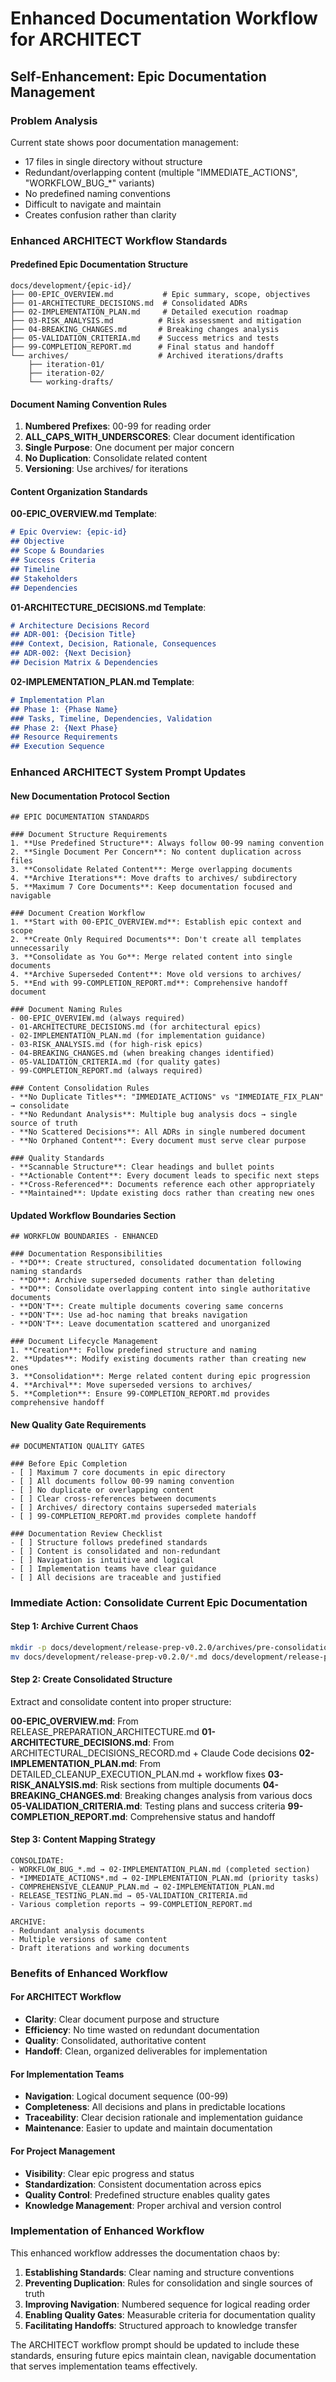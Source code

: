 # Enhanced Documentation Workflow for ARCHITECT
## Self-Enhancement: Epic Documentation Management

### Problem Analysis
Current state shows poor documentation management:
- 17 files in single directory without structure
- Redundant/overlapping content (multiple "IMMEDIATE_ACTIONS", "WORKFLOW_BUG_*" variants)
- No predefined naming conventions
- Difficult to navigate and maintain
- Creates confusion rather than clarity

### Enhanced ARCHITECT Workflow Standards

#### Predefined Epic Documentation Structure
```
docs/development/{epic-id}/
├── 00-EPIC_OVERVIEW.md           # Epic summary, scope, objectives
├── 01-ARCHITECTURE_DECISIONS.md  # Consolidated ADRs
├── 02-IMPLEMENTATION_PLAN.md     # Detailed execution roadmap
├── 03-RISK_ANALYSIS.md          # Risk assessment and mitigation
├── 04-BREAKING_CHANGES.md       # Breaking changes analysis
├── 05-VALIDATION_CRITERIA.md    # Success metrics and tests
├── 99-COMPLETION_REPORT.md      # Final status and handoff
└── archives/                    # Archived iterations/drafts
    ├── iteration-01/
    ├── iteration-02/
    └── working-drafts/
```

#### Document Naming Convention Rules
1. **Numbered Prefixes**: 00-99 for reading order
2. **ALL_CAPS_WITH_UNDERSCORES**: Clear document identification
3. **Single Purpose**: One document per major concern
4. **No Duplication**: Consolidate related content
5. **Versioning**: Use archives/ for iterations

#### Content Organization Standards

**00-EPIC_OVERVIEW.md Template**:
```markdown
# Epic Overview: {epic-id}
## Objective
## Scope & Boundaries  
## Success Criteria
## Timeline
## Stakeholders
## Dependencies
```

**01-ARCHITECTURE_DECISIONS.md Template**:
```markdown
# Architecture Decisions Record
## ADR-001: {Decision Title}
### Context, Decision, Rationale, Consequences
## ADR-002: {Next Decision}
## Decision Matrix & Dependencies
```

**02-IMPLEMENTATION_PLAN.md Template**:
```markdown
# Implementation Plan
## Phase 1: {Phase Name}
### Tasks, Timeline, Dependencies, Validation
## Phase 2: {Next Phase}
## Resource Requirements
## Execution Sequence
```

### Enhanced ARCHITECT System Prompt Updates

#### New Documentation Protocol Section
```
## EPIC DOCUMENTATION STANDARDS

### Document Structure Requirements
1. **Use Predefined Structure**: Always follow 00-99 naming convention
2. **Single Document Per Concern**: No content duplication across files
3. **Consolidate Related Content**: Merge overlapping documents
4. **Archive Iterations**: Move drafts to archives/ subdirectory
5. **Maximum 7 Core Documents**: Keep documentation focused and navigable

### Document Creation Workflow
1. **Start with 00-EPIC_OVERVIEW.md**: Establish epic context and scope
2. **Create Only Required Documents**: Don't create all templates unnecessarily  
3. **Consolidate as You Go**: Merge related content into single documents
4. **Archive Superseded Content**: Move old versions to archives/
5. **End with 99-COMPLETION_REPORT.md**: Comprehensive handoff document

### Document Naming Rules
- 00-EPIC_OVERVIEW.md (always required)
- 01-ARCHITECTURE_DECISIONS.md (for architectural epics)
- 02-IMPLEMENTATION_PLAN.md (for implementation guidance)
- 03-RISK_ANALYSIS.md (for high-risk epics)
- 04-BREAKING_CHANGES.md (when breaking changes identified)
- 05-VALIDATION_CRITERIA.md (for quality gates)
- 99-COMPLETION_REPORT.md (always required)

### Content Consolidation Rules
- **No Duplicate Titles**: "IMMEDIATE_ACTIONS" vs "IMMEDIATE_FIX_PLAN" → consolidate
- **No Redundant Analysis**: Multiple bug analysis docs → single source of truth
- **No Scattered Decisions**: All ADRs in single numbered document
- **No Orphaned Content**: Every document must serve clear purpose

### Quality Standards
- **Scannable Structure**: Clear headings and bullet points
- **Actionable Content**: Every document leads to specific next steps
- **Cross-Referenced**: Documents reference each other appropriately
- **Maintained**: Update existing docs rather than creating new ones
```

#### Updated Workflow Boundaries Section
```
## WORKFLOW BOUNDARIES - ENHANCED

### Documentation Responsibilities
- **DO**: Create structured, consolidated documentation following naming standards
- **DO**: Archive superseded documents rather than deleting
- **DO**: Consolidate overlapping content into single authoritative documents
- **DON'T**: Create multiple documents covering same concerns
- **DON'T**: Use ad-hoc naming that breaks navigation
- **DON'T**: Leave documentation scattered and unorganized

### Document Lifecycle Management
1. **Creation**: Follow predefined structure and naming
2. **Updates**: Modify existing documents rather than creating new ones
3. **Consolidation**: Merge related content during epic progression
4. **Archival**: Move superseded versions to archives/
5. **Completion**: Ensure 99-COMPLETION_REPORT.md provides comprehensive handoff
```

#### New Quality Gate Requirements
```
## DOCUMENTATION QUALITY GATES

### Before Epic Completion
- [ ] Maximum 7 core documents in epic directory
- [ ] All documents follow 00-99 naming convention
- [ ] No duplicate or overlapping content
- [ ] Clear cross-references between documents
- [ ] Archives/ directory contains superseded materials
- [ ] 99-COMPLETION_REPORT.md provides complete handoff

### Documentation Review Checklist
- [ ] Structure follows predefined standards
- [ ] Content is consolidated and non-redundant
- [ ] Navigation is intuitive and logical
- [ ] Implementation teams have clear guidance
- [ ] All decisions are traceable and justified
```

### Immediate Action: Consolidate Current Epic Documentation

#### Step 1: Archive Current Chaos
```bash
mkdir -p docs/development/release-prep-v0.2.0/archives/pre-consolidation/
mv docs/development/release-prep-v0.2.0/*.md docs/development/release-prep-v0.2.0/archives/pre-consolidation/
```

#### Step 2: Create Consolidated Structure
Extract and consolidate content into proper structure:

**00-EPIC_OVERVIEW.md**: From RELEASE_PREPARATION_ARCHITECTURE.md
**01-ARCHITECTURE_DECISIONS.md**: From ARCHITECTURAL_DECISIONS_RECORD.md + Claude Code decisions
**02-IMPLEMENTATION_PLAN.md**: From DETAILED_CLEANUP_EXECUTION_PLAN.md + workflow fixes
**03-RISK_ANALYSIS.md**: Risk sections from multiple documents
**04-BREAKING_CHANGES.md**: Breaking changes analysis from various docs
**05-VALIDATION_CRITERIA.md**: Testing plans and success criteria
**99-COMPLETION_REPORT.md**: Comprehensive status and handoff

#### Step 3: Content Mapping Strategy
```
CONSOLIDATE:
- WORKFLOW_BUG_*.md → 02-IMPLEMENTATION_PLAN.md (completed section)
- *IMMEDIATE_ACTIONS*.md → 02-IMPLEMENTATION_PLAN.md (priority tasks)
- COMPREHENSIVE_CLEANUP_PLAN.md → 02-IMPLEMENTATION_PLAN.md
- RELEASE_TESTING_PLAN.md → 05-VALIDATION_CRITERIA.md
- Various completion reports → 99-COMPLETION_REPORT.md

ARCHIVE:
- Redundant analysis documents
- Multiple versions of same content
- Draft iterations and working documents
```

### Benefits of Enhanced Workflow

#### For ARCHITECT Workflow
- **Clarity**: Clear document purpose and structure
- **Efficiency**: No time wasted on redundant documentation
- **Quality**: Consolidated, authoritative content
- **Handoff**: Clean, organized deliverables for implementation

#### For Implementation Teams
- **Navigation**: Logical document sequence (00-99)
- **Completeness**: All decisions and plans in predictable locations
- **Traceability**: Clear decision rationale and implementation guidance
- **Maintenance**: Easier to update and maintain documentation

#### For Project Management
- **Visibility**: Clear epic progress and status
- **Standardization**: Consistent documentation across epics
- **Quality Control**: Predefined structure enables quality gates
- **Knowledge Management**: Proper archival and version control

### Implementation of Enhanced Workflow

This enhanced workflow addresses the documentation chaos by:
1. **Establishing Standards**: Clear naming and structure conventions
2. **Preventing Duplication**: Rules for consolidation and single sources of truth
3. **Improving Navigation**: Numbered sequence for logical reading order
4. **Enabling Quality Gates**: Measurable criteria for documentation quality
5. **Facilitating Handoffs**: Structured approach to knowledge transfer

The ARCHITECT workflow prompt should be updated to include these standards, ensuring future epics maintain clean, navigable documentation that serves implementation teams effectively.